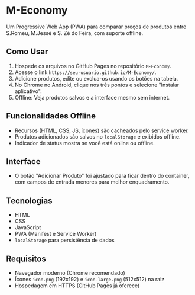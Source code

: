 # M-Economy

Um Progressive Web App (PWA) para comparar preços de produtos entre S.Romeu, M.Jessé e S. Zé do Feira, com suporte offline.

## Como Usar
1. Hospede os arquivos no GitHub Pages no repositório `M-Economy`.
2. Acesse o link `https://seu-usuario.github.io/M-Economy/`.
3. Adicione produtos, edite ou exclua-os usando os botões na tabela.
4. No Chrome no Android, clique nos três pontos e selecione "Instalar aplicativo".
5. Offline: Veja produtos salvos e a interface mesmo sem internet.

## Funcionalidades Offline
- Recursos (HTML, CSS, JS, ícones) são cacheados pelo service worker.
- Produtos adicionados são salvos no `localStorage` e exibidos offline.
- Indicador de status mostra se você está online ou offline.

## Interface
- O botão "Adicionar Produto" foi ajustado para ficar dentro do container, com campos de entrada menores para melhor enquadramento.

## Tecnologias
- HTML
- CSS
- JavaScript
- PWA (Manifest e Service Worker)
- `localStorage` para persistência de dados

## Requisitos
- Navegador moderno (Chrome recomendado)
- Ícones `icon.png` (192x192) e `icon-large.png` (512x512) na raiz
- Hospedagem em HTTPS (GitHub Pages já oferece)